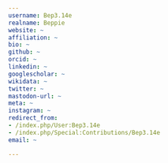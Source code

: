 ```yaml
---
username: Bep3.14e
realname: Beppie
website: ~
affiliation: ~
bio: ~
github: ~
orcid: ~
linkedin: ~
googlescholar: ~
wikidata: ~
twitter: ~
mastodon-url: ~
meta: ~
instagram: ~
redirect_from:
- /index.php/User:Bep3.14e
- /index.php/Special:Contributions/Bep3.14e
email: ~

---
```

